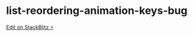 # list-reordering-animation-keys-bug

[Edit on StackBlitz ⚡️](https://stackblitz.com/edit/stackblitz-starters-dm9mds)